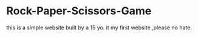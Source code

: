 # Rock-Paper-Scissors-Game
this is a simple website built by a 15 yo. it my first website ,please no hate.
